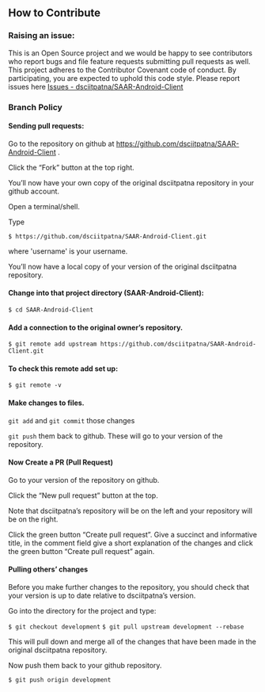 ## How to Contribute

### Raising an issue:
 This is an Open Source project and we would be happy to see contributors who report bugs and file feature requests submitting pull requests as well.
 This project adheres to the Contributor Covenant code of conduct.
 By participating, you are expected to uphold this code style.
 Please report issues here [Issues - dsciitpatna/SAAR-Android-Client](https://github.com/dsciitpatna/SAAR-Android-Client/issues)

### Branch Policy

#### Sending pull requests:

Go to the repository on github at https://github.com/dsciitpatna/SAAR-Android-Client
.

Click the “Fork” button at the top right.

You’ll now have your own copy of the original dsciitpatna repository in your github account.

Open a terminal/shell.

Type

`$ https://github.com/dsciitpatna/SAAR-Android-Client.git`

where 'username' is your username.

You’ll now have a local copy of your version of the original dsciitpatna repository.

#### Change into that project directory (SAAR-Android-Client):

`$ cd SAAR-Android-Client`

#### Add a connection to the original owner’s repository.

`$ git remote add upstream https://github.com/dsciitpatna/SAAR-Android-Client.git`

#### To check this remote add set up:

`$ git remote -v`

#### Make changes to files.

`git add` and `git commit` those changes

`git push` them back to github. These will go to your version of the repository.

#### Now Create a PR (Pull Request)
Go to your version of the repository on github.

Click the “New pull request” button at the top.

Note that dsciitpatna’s repository will be on the left and your repository will be on the right.

Click the green button “Create pull request”. Give a succinct and informative title, in the comment field give a short explanation of the changes and click the green button “Create pull request” again.

#### Pulling others’ changes
Before you make further changes to the repository, you should check that your version is up to date relative to dsciitpatna’s version.

Go into the directory for the project and type:

`$ git checkout development`
`$ git pull upstream development --rebase`

This will pull down and merge all of the changes that have been made in the original dsciitpatna repository.

Now push them back to your github repository.

`$ git push origin development`
